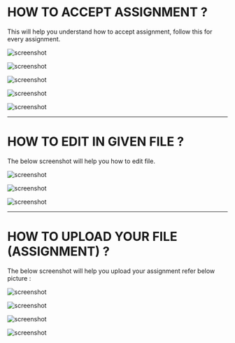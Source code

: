 
# HOW TO ACCEPT ASSIGNMENT ?

This will help you understand how to accept assignment, follow this for every assignment.

![screenshot](https://github.com/oilmcut-2020/JavaClass/blob/student/images/s1.png)

![screenshot](https://github.com/oilmcut-2020/JavaClass/blob/student/images/s2.png)

![screenshot](https://github.com/oilmcut-2020/JavaClass/blob/student/images/s3.png)

![screenshot](https://github.com/oilmcut-2020/JavaClass/blob/student/images/s4.png)

![screenshot](https://github.com/oilmcut-2020/JavaClass/blob/student/images/s5.png)

-------------------------------------------------------------------------------------------------------------------------------

# HOW TO EDIT IN GIVEN FILE ?

The below screenshot will help you how to edit file.

![screenshot](https://github.com/oilmcut-2020/JavaClass/blob/student/images/s6.png)

![screenshot](https://github.com/oilmcut-2020/JavaClass/blob/student/images/s7.png)

![screenshot](https://github.com/oilmcut-2020/JavaClass/blob/student/images/s8.png)

-------------------------------------------------------------------------------------------------------------------------------


# HOW TO UPLOAD YOUR FILE (ASSIGNMENT) ?

The below screenshot will help you upload your assignment refer below picture :

![screenshot](https://github.com/oilmcut-2020/JavaClass/blob/student/images/s9.png)

![screenshot](https://github.com/oilmcut-2020/JavaClass/blob/student/images/s10.png)

![screenshot](https://github.com/oilmcut-2020/JavaClass/blob/student/images/s11.png)

![screenshot](https://github.com/oilmcut-2020/JavaClass/blob/student/images/s12.png)



